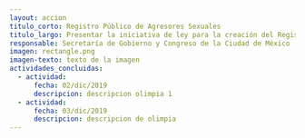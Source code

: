 ```yaml
---
layout: accion
titulo_corto: Registro Público de Agresores Sexuales
titulo_largo: Presentar la iniciativa de ley para la creación del Registro Público de Agresores Sexuales
responsable: Secretaría de Gobierno y Congreso de la Ciudad de México
imagen: rectangle.png
imagen-texto: texto de la imagen
actividades_concluidas:
  - actividad:
      fecha: 02/dic/2019
      descripcion: descripcion olimpia 1
  - actividad:
      fecha: 03/dic/2019
      descripcion: descripcion de olimpia
---
```

